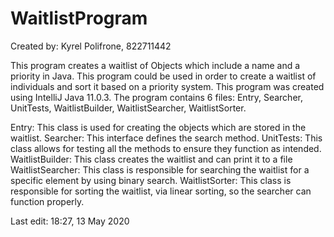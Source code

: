 # WaitlistProgram
Created by: Kyrel Polifrone, 822711442

This program creates a waitlist of Objects which include a name and a priority in Java. This program could be used in order to create a waitlist of individuals and sort it based on a priority system. This program was created using IntelliJ Java 11.0.3. The program contains 6 files: Entry, Searcher, UnitTests, WaitlistBuilder, WaitlistSearcher, WaitlistSorter.

Entry: This class is used for creating the objects which are stored in the waitlist.
Searcher: This interface defines the search method.
UnitTests: This class allows for testing all the methods to ensure they function as intended.
WaitlistBuilder: This class creates the waitlist and can print it to a file
WaitlistSearcher: This class is responsible for searching the waitlist for a specific element by using binary search.
WaitlistSorter: This class is responsible for sorting the waitlist, via linear sorting, so the searcher can function properly.

Last edit: 18:27, 13 May 2020
